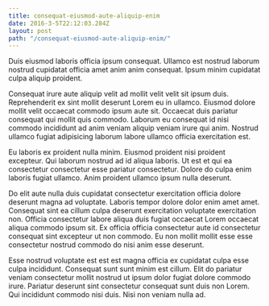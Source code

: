 ```yaml
---
title: consequat-eiusmod-aute-aliquip-enim
date: 2016-3-5T22:12:03.284Z
layout: post
path: "/consequat-eiusmod-aute-aliquip-enim/"
---
```


Duis eiusmod laboris officia ipsum consequat. Ullamco est nostrud laborum nostrud cupidatat officia amet anim anim consequat. Ipsum minim cupidatat culpa aliquip proident.

Consequat irure aute aliquip velit ad mollit velit velit sit ipsum duis. Reprehenderit ex sint mollit deserunt Lorem eu in ullamco. Eiusmod dolore mollit velit occaecat commodo ipsum aute sit. Occaecat duis pariatur consequat qui mollit quis commodo. Laborum eu consequat id nisi commodo incididunt ad anim veniam aliquip veniam irure qui anim. Nostrud ullamco fugiat adipisicing laborum labore ullamco officia exercitation est.

Eu laboris ex proident nulla minim. Eiusmod proident nisi proident excepteur. Qui laborum nostrud ad id aliqua laboris. Ut est et qui ea consectetur consectetur esse pariatur consectetur. Dolore do culpa enim laboris fugiat ullamco. Anim proident ullamco ipsum nulla deserunt.

Do elit aute nulla duis cupidatat consectetur exercitation officia dolore deserunt magna ad voluptate. Laboris tempor dolore dolor enim amet amet. Consequat sint ea cillum culpa deserunt exercitation voluptate exercitation non. Officia consectetur labore aliqua duis fugiat occaecat Lorem occaecat aliqua commodo ipsum sit. Ex officia officia consectetur aute id consectetur consequat sint excepteur ut non commodo. Eu non mollit mollit esse esse consectetur nostrud commodo do nisi anim esse deserunt.

Esse nostrud voluptate est est est magna officia ex cupidatat culpa esse culpa incididunt. Consequat sunt sunt minim est cillum. Elit do pariatur veniam consectetur mollit nostrud ut ipsum dolor fugiat dolore commodo irure. Pariatur deserunt sint consectetur consequat sunt duis non Lorem. Qui incididunt commodo nisi duis. Nisi non veniam nulla ad.